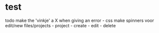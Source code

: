 # test

todo
    make the 'vinkje' a X when giving an error - css
    make spinners voor edit/new files/projects
    - project
        - create
        - edit
        - delete
        
    
        